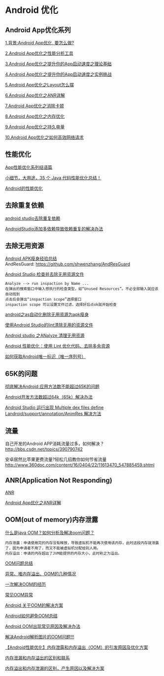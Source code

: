 Android 优化
===

Android App优化系列
---

[1.背景:Android App优化, 要怎么做?](https://www.jianshu.com/p/f7006ab64da7)  

[2.Android App优化之性能分析工具](https://www.jianshu.com/p/da2a4bfcba68)  

[3.Android App优化之提升你的App启动速度之理论基础](https://www.jianshu.com/p/98c1656a357a)  

[4.Android App优化之提升你的App启动速度之实例挑战](https://www.jianshu.com/p/4f10c9a10ac9)  

[5.Android App优化之Layout怎么摆](https://www.jianshu.com/p/4943dae4c333)  

[6.Android App优化之ANR详解](https://www.jianshu.com/p/6d855e984b99)  

[7.Android App优化之消除卡顿](https://www.jianshu.com/p/1fb065c806e6)  

[8.Android App优化之内存优化](https://www.jianshu.com/p/48475df838d9)  

[9.Android App优化之持久电量](https://www.jianshu.com/p/c55ef05c0047)  

[10.Android App优化之如何高效网络请求](https://www.jianshu.com/p/d4c2c62ffc35)  

性能优化
---

[App性能优化系列结语篇](http://blog.lmj.wiki/2016/11/06/app-opti/app_opt_summary/)  

[小细节，大用途，35 个 Java 代码性能优化总结！](https://segmentfault.com/p/1210000008638186/read)  

[Android的性能优化](http://www.jianshu.com/p/be05874965d4)  

去除重复依赖
---
[android studio去除重复依赖](https://www.csdn.net/gather_20/MtTakg2sOTg0MC1ibG9n.html)  

[AndroidStudio添加多依赖导致依赖重复的解决办法](https://blog.csdn.net/zhang721677/article/details/79752433)  


去除无用资源
---
[Android APK瘦身经验总结](http://www.jianshu.com/p/bfe44ef18aca)  
AndResGuard: https://github.com/shwenzhang/AndResGuard

[Android Studio 检查并去除无用资源文件](https://www.jianshu.com/p/51da2d4492e1)  
~~~
Analyze --> run inspaction by Name ...
在弹出的搜索窗口中输入想执行的检查类型，如“Unused Resources”。不必全部输入就应该自动找到
点击后会弹出“inspaction scope”选择窗口
inspaction scope 可以设置文件过滤，选择好后点ok就开始检查
~~~

[android之as自动化删除无用资源为apk瘦身](http://blog.csdn.net/zhongwn/article/details/52769927)  

[使用Android Studio的lint清除无用的资源文件](http://waychel.com/shi-yong-android-studiode-lintqing-chu-wu-yong-de-zi-yuan-wen-jian/)  

[Android studio 之ANalyze 清理无用资源](http://blog.csdn.net/qulonglong110/article/details/51911261)  

[Android 性能优化：使用 Lint 优化代码、去除多余资源](http://blog.csdn.net/u011240877/article/details/54141714)  

[如何获取Android唯一标识（唯一序列号）](http://blog.csdn.net/ljz2009y/article/details/22895297)  

65K的问题
---
[彻底解决Android 应用方法数不能超过65K的问题](http://www.itnose.net/detail/6168594.html)  

[Android开发方法数超过64k（65k）解决办法](http://www.jianshu.com/p/271668909cc6)  

[Android Studio 运行出现 Multiple dex files define Landroid/support/annotation/AnimRes 解决方法](http://www.cnblogs.com/liulipeng/p/4345179.html)  

流量  
---
自己开发的Android APP消耗流量过多，如何解决？
http://bbs.csdn.net/topics/390790742

安卓居然比苹果更费流量?轻松几招教你如何节省流量
http://www.360doc.com/content/16/0404/22/11613470_547885459.shtml

ANR(Application Not Responding)
---

[ANR](https://baike.baidu.com/item/ANR/1585630?fr=aladdin)  

[Android App优化之ANR详解](https://www.jianshu.com/p/6d855e984b99)  

 OOM(out of memory)内存泄露
---

[什么是java OOM？如何分析及解决oom问题？](https://www.cnblogs.com/ThinkVenus/p/6805495.html)  
```
内存泄露：申请使用完的内存没有释放，导致虚拟机不能再次使用该内存，此时这段内存就泄露了，因为申请者不用了，而又不能被虚拟机分配给别人用。  
内存溢出：申请的内存超出了JVM能提供的内存大小，此时称之为溢出。
```

[OOM问题总结](https://blog.csdn.net/lj19851227/article/details/44018465)  

[异常、堆内存溢出、OOM的几种情况](https://blog.csdn.net/sinat_29912455/article/details/51125748)  

[一次解决OOM的经历](https://segmentfault.com/a/1190000005180612)  

[常见OOM异常](https://blog.csdn.net/qq_33450379/article/details/53731318)  

[Android 关于OOM的解决方案](https://blog.csdn.net/leehong2005/article/details/8056608)  

[Android如何避免OOM总结](https://blog.csdn.net/ljx19900116/article/details/50037627)  

[Android OOM出现常见原因及解决办法](https://blog.csdn.net/hudfang/article/details/51781997)  

[解决Android解析图片的OOM问题!!!](https://blog.csdn.net/Android_Tutor/article/details/8099918)  

[【Android性能优化】内存泄露和内存溢出（OOM）的引发原因及优化方案](https://blog.csdn.net/mxm691292118/article/details/51020023)  

[内存泄漏和内存溢出的区别和联系](https://blog.csdn.net/ruiruihahaha/article/details/70270574)  

[内存溢出和内存泄漏的区别，产生原因以及解决方案](https://blog.csdn.net/ShanYu1198124123/article/details/52414392)  



